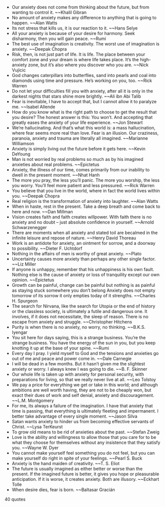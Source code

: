  - Our anxiety does not come from thinking about the future, but from wanting to control it. ~~Khalil Gibran
 - No amount of anxiety makes any difference to anything that is going to happen. ~~Alan Watts
 - Its not stress that kills us, it is our reaction to it. ~~Hans Selye
 - All your anxiety is because of your desire for harmony. Seek disharmony, then you will gain peace. ~~Rumi
 - The best use of imagination is creativity. The worst use of imagination is anxiety. ~~Deepak Chopra
 - Risk, then, is not just part of life. It is life. The place between your comfort zone and your dream is where life takes place. It’s the high-anxiety zone, but it’s also where you discover who you are. ~~Nick Vujicic
 - God changes caterpillars into butterflies, sand into pearls and coal into diamonds using time and pressure. He’s working on you, too. ~~Rick Warren
 - Do not let your difficulties fill you with anxiety, after all it is only in the darkest nights that stars shine more brightly. ~~Ali ibn Abi Talib
 - Fear is inevitable, I have to accept that, but I cannot allow it to paralyze me. ~~Isabel Allende
 - How do you know what is the right path to choose to get the result that you desire? The honest answer is this: You won’t. And accepting that greatly eases the anxiety of your life experience. ~~Jon Stewart
 - We’re hallucinating. And that’s what this world is: a mass hallucination, where fear seems more real than love. Fear is an illusion. Our craziness, paranoia, anxiety and trauma are literally all imagined. ~~Marianne Williamson
 - Anxiety is simply living out the future before it gets here. ~~Kevin DeYoung
 - Man is not worried by real problems so much as by his imagined anxieties about real problems. ~~Epictetus
 - Anxiety, the illness of our time, comes primarily from our inability to dwell in the present moment. ~~Nhat Hanh
 - The more you pray, the less you’ll panic. The more you worship, the less you worry. You’ll feel more patient and less pressured. ~~Rick Warren
 - You believe that you live in the world, where in fact the world lives within you. ~~Deepak Chopra
 - Real religion is the transformation of anxiety into laughter. ~~Alan Watts
 - When in haste, rest in the present. Take a deep breath and come back to here and now. ~~Dan Millman
 - Vision creates faith and faith creates willpower. With faith there is no anxiety and no doubt – just absolute confidence in yourself. ~~Arnold Schwarzenegger
 - There are moments when all anxiety and stated toil are becalmed in the infinite leisure and repose of nature. ~~Henry David Thoreau
 - Work is an antidote for anxiety, an ointment for sorrow, and a doorway to possibility. ~~Dieter F. Uchtdorf
 - Nothing in the affairs of men is worthy of great anxiety. ~~Plato
 - Uncertainty causes more anxiety than perhaps any other single factor. ~~Liz Miller
 - If anyone is unhappy, remember that his unhappiness is his own fault. Nothing else is the cause of anxiety or loss of tranquility except our own opinion. ~~Epictetus
 - Growth can be painful, change can be painful but nothing is as painful as staying stuck somewhere you don’t belong Anxiety does not empty tomorrow of its sorrow it only empties today of it strengths. ~~Charles H. Spurgeon
 - The search for Nirvana, like the search for Utopia or the end of history or the classless society, is ultimately a futile and dangerous one. It involves, if it does not necessitate, the sleep of reason. There is no escape from anxiety and struggle. ~~Christopher Hitchens
 - Purity is when there is no anxiety, no worry, no thinking. ~~B.K.S. Iyengar
 - You sit here for days saying, this is a strange business. You’re the strange business. You have the energy of the sun in you, but you keep knotting it up at the base of your spine. ~~Rumi
 - Every day I pray. I yield myself to God and the tensions and anxieties go out of me and peace and power come in. ~~Dale Carnegie
 - I will be dead in a few months. But it hasn’t given me the slightest anxiety or worry. I always knew I was going to die. ~~B. F. Skinner
 - Our whole life is taken up with anxiety for personal security, with preparations for living, so that we really never live at all. ~~Leo Tolstoy
 - We pay a price for everything we get or take in this world; and although ambitions are well worth having, they are not to be cheaply won, but exact their dues of work and self denial, anxiety and discouragement. ~~L.M. Montgomery
 - For me, its always a failure of the imagination. I have that anxiety that time is passing, that everything is ultimately fleeting and impermanent. I better take advantage of every single moment. ~~Jason Silva
 - Satan wants anxiety to hinder us from becoming effective servants of Christ. ~~Lysa TerKeurst
 - To grow old means to be rid of anxieties about the past. ~~Stefan Zweig
 - Love is the ability and willingness to allow those that you care for to be what they choose for themselves without any insistence that they satisfy you. ~~Wayne W. Dyer
 - You cannot make yourself feel something you do not feel, but you can make yourself do right in spite of your feelings. ~~Pearl S. Buck
 - Anxiety is the hand maiden of creativity. ~~T. S. Eliot
 - The future is usually imagined as either better or worse than the present. If the imagined future is better, it gives you hope or pleasurable anticipation. If it is worse, it creates anxiety. Both are illusory. ~~Eckhart Tolle
 - When desire dies, fear is born. ~~Baltasar Gracián

40 quotes